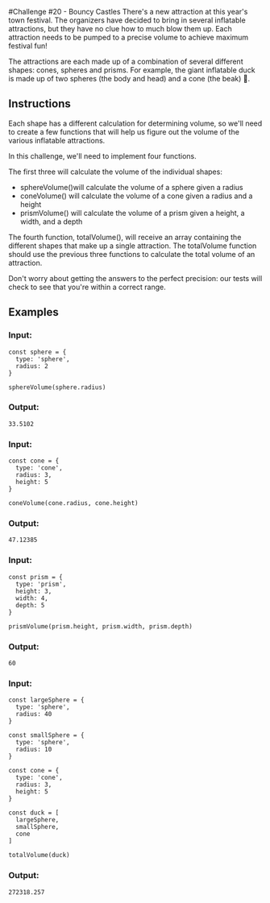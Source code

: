 #Challenge #20 - Bouncy Castles
There's a new attraction at this year's town festival. The organizers have decided to bring in several inflatable attractions, but they have no clue how to much blow them up. Each attraction needs to be pumped to a precise volume to achieve maximum festival fun!

The attractions are each made up of a combination of several different shapes: cones, spheres and prisms. For example, the giant inflatable duck is made up of two spheres (the body and head) and a cone (the beak) 🦆.

## Instructions
Each shape has a different calculation for determining volume, so we'll need to create a few functions that will help us figure out the volume of the various inflatable attractions.

In this challenge, we'll need to implement four functions.

The first three will calculate the volume of the individual shapes:

- sphereVolume()will calculate the volume of a sphere given a radius
- coneVolume() will calculate the volume of a cone given a radius and a height
- prismVolume() will calculate the volume of a prism given a height, a width, and a depth

The fourth function, totalVolume(), will receive an array containing the different shapes that make up a single attraction. The totalVolume function should use the previous three functions to calculate the total volume of an attraction.

Don't worry about getting the answers to the perfect precision: our tests will check to see that you're within a correct range.

## Examples
### Input:
```
const sphere = {
  type: 'sphere',
  radius: 2
}

sphereVolume(sphere.radius)
```
    
### Output:
`33.5102`

### Input:
```
const cone = {
  type: 'cone',
  radius: 3,
  height: 5
}

coneVolume(cone.radius, cone.height)
```
   
### Output:
`47.12385`

### Input:
```
const prism = {
  type: 'prism',
  height: 3,
  width: 4,
  depth: 5
}

prismVolume(prism.height, prism.width, prism.depth)
```
    
### Output:
`60`

### Input:
```
const largeSphere = {
  type: 'sphere',
  radius: 40
}

const smallSphere = {
  type: 'sphere',
  radius: 10
}

const cone = {
  type: 'cone',
  radius: 3,
  height: 5
}

const duck = [
  largeSphere,
  smallSphere,
  cone
]

totalVolume(duck)
```
    
### Output:
`272318.257`
